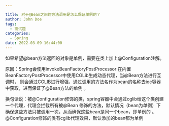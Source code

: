 ```yaml
---

title: 对于@Bean之间的方法调用是怎么保证单例的？
author: John Doe
tags:
  - 面试题
categories:
  - Spring
date: 2022-03-09 16:44:00
---
```

如果希望@bean方法返回的对象是单例，需要在类上加上@Configuration注解。

原因：Spring会使用invokeBeanFactoryPostProcessor 在内置BeanFactoryPostProcessor中使用CGLib生成动态代理，当@Bean方法进行互调时， 则会通过CGLIB进行增强，通过调用的方法名作为bean的名称去ioc容器中获取，进而保证了@Bean方法的单例 。

换句话说：被@Configuration修饰的类，spring容器中会通过cglib给这个类创建一个代理，代理会拦截所有被@Bean 修饰的方法，默认情况（bean为单例）下确保这些方法只被调用一次，从而确保这些bean是同一个bean，即单例的
。@Configuration修饰的类有cglib代理效果，默认添加的bean都为单例





